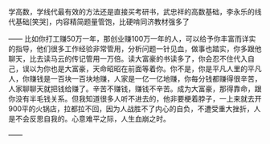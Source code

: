 学高数，学线代最有效的方法还是直接买考研书，武忠祥的高数基础，李永乐的线代基础[笑哭]，内容精简题量管饱，比硬啃同济教材强多了

——
比如你打工赚50万一年，那创业赚100万一年的人，可以给予你丰富而详实的指导，他们很多工作经验非常管用，分析问题一针见血，做事也踏实，你多跟他聊天，比去读马云的传记管用一万倍。读大富豪的书读多了，你会忍不住代入自己，误以为你也是大富豪，天命昭昭在前面等着你。你不是，你是平凡人里的平凡人，你赚钱是一百块一百块地赚，人家是一亿一亿地赚，你每分钱都赚得很辛苦，人家聊聊天就把钱给赚了。辛苦不赚钱，赚钱不辛苦。成为大富豪，那得靠命，跟你没有半毛钱关系。但我知道很多人听不进去的，他非要梗着脖子，一上来就去开900平的火锅店，拉都拉不回，因为人战胜不了内心的自负，不遭受重大挫折，人是不会反思自我的。心意难平之际，人生血崩之时。

——

